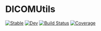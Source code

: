 # DICOMUtils

[![Stable](https://img.shields.io/badge/docs-stable-blue.svg)](https://Dale-Black.github.io/DICOMUtils.jl/stable)
[![Dev](https://img.shields.io/badge/docs-dev-blue.svg)](https://Dale-Black.github.io/DICOMUtils.jl/dev)
[![Build Status](https://travis-ci.com/Dale-Black/DICOMUtils.jl.svg?branch=master)](https://travis-ci.com/Dale-Black/DICOMUtils.jl)
[![Coverage](https://codecov.io/gh/Dale-Black/DICOMUtils.jl/branch/master/graph/badge.svg)](https://codecov.io/gh/Dale-Black/DICOMUtils.jl)
